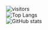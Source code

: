 ![visitors](https://visitor-badge.laobi.icu/badge?page_id=n1nj4z33)\
![Top Langs](https://github-readme-stats.vercel.app/api/top-langs/?username=n1nj4z33)\
![GitHub stats](https://github-readme-stats.vercel.app/api?username=n1nj4z33&show_icons=true)
